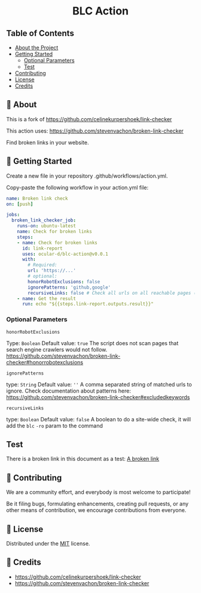 <div align="center">

# BLC Action

</div>

## Table of Contents

- [About the Project](#📄-about)
- [Getting Started](#🚀-getting-started)
  - [Optional Parameters](#optional-parameters)
  - [Test](#test)
- [Contributing](#🤝-contributing)
- [License](#📝-license)
- [Credits](#🙏-credits)

## 📄 About

This is a fork of https://github.com/celinekurpershoek/link-checker

This action uses: https://github.com/stevenvachon/broken-link-checker

Find broken links in your website.

## 🚀 Getting Started

Create a new file in your repository .github/workflows/action.yml.

Copy-paste the following workflow in your action.yml file:

```yml
name: Broken link check
on: [push]

jobs:
  broken_link_checker_job:
    runs-on: ubuntu-latest
    name: Check for broken links
    steps:
    - name: Check for broken links
      id: link-report
      uses: ocular-d/blc-action@v0.0.1
      with:
        # Required:
        url: 'https://...'
        # optional:
        honorRobotExclusions: false
        ignorePatterns: 'github,google'
        recursiveLinks: false # Check all urls on all reachable pages (could take a while)
    - name: Get the result
      run: echo "${{steps.link-report.outputs.result}}"
```

### Optional Parameters

`honorRobotExclusions`

Type: `Boolean`
Default value: `true`
The script does not scan pages that search engine crawlers would not follow.
https://github.com/stevenvachon/broken-link-checker#honorrobotexclusions

`ignorePatterns`

type: `String`
Default value: `''`
A comma separated string of matched urls to ignore. Check documentation about patterns here: https://github.com/stevenvachon/broken-link-checker#excludedkeywords

`recursiveLinks`

type: `Boolean`
Default value: `false`
A boolean to do a site-wide check, it will add the `blc` `-ro` param to the command

## Test
There is a broken link in this document as a test:
[A broken link](http://jhgfdsadfghjklkjhgfdsasdfgh.com)

## 🤝 Contributing

We are a community effort, and everybody is most welcome to participate!

Be it filing bugs, formulating enhancements, creating pull requests, or any other means of contribution, we encourage contributions from everyone.

## 📝 License

Distributed under the [MIT](https://choosealicense.com/licenses/mit/ "Link to license") license.

## 🙏 Credits

- https://github.com/celinekurpershoek/link-checker
- https://github.com/stevenvachon/broken-link-checker